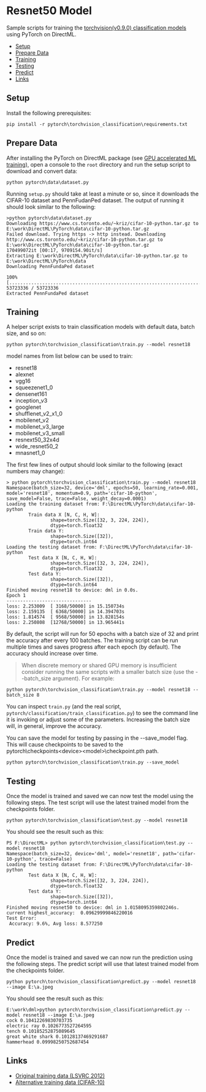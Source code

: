 # Resnet50 Model <!-- omit in toc -->

Sample scripts for training the [torchvision(v0.9.0) classification models](https://pytorch.org/vision/0.9/models.html#classification) using PyTorch on DirectML.

- [Setup](#setup)
- [Prepare Data](#prepare-data)
- [Training](#training)
- [Testing](#testing)
- [Predict](#predict)
- [Links](#links)

## Setup
Install the following prerequisites:
```
pip install -r pytorch\torchvision_classification\requirements.txt 
```

## Prepare Data

After installing the PyTorch on DirectML package (see [GPU accelerated ML training](..\readme.md)), open a console to the `root` directory and run the setup script to download and convert data:

```
python pytorch\data\dataset.py
```

Running `setup.py` should take at least a minute or so, since it downloads the CIFAR-10 dataset and PennFudanPed dataset. The output of running it should look similar to the following:

```
>python pytorch\data\dataset.py
Downloading https://www.cs.toronto.edu/~kriz/cifar-10-python.tar.gz to E:\work\DirectML\PyTorch\data\cifar-10-python.tar.gz
Failed download. Trying https -> http instead. Downloading http://www.cs.toronto.edu/~kriz/cifar-10-python.tar.gz to E:\work\DirectML\PyTorch\data\cifar-10-python.tar.gz
170499072it [00:17, 9709154.90it/s]
Extracting E:\work\DirectML\PyTorch\data\cifar-10-python.tar.gz to E:\work\DirectML\PyTorch\data
Downloading PennFundaPed dataset

100% [........................................................................] 53723336 / 53723336
Extracted PennFundaPed dataset
```

## Training

A helper script exists to train classification models with default data, batch size, and so on:

```
python pytorch\torchvision_classification\train.py --model resnet18
```

model names from list below can be used to train:
- resnet18
- alexnet
- vgg16
- squeezenet1_0
- densenet161
- inception_v3
- googlenet
- shufflenet_v2_x1_0
- mobilenet_v2
- mobilenet_v3_large
- mobilenet_v3_small
- resnext50_32x4d
- wide_resnet50_2
- mnasnet1_0

The first few lines of output should look similar to the following (exact numbers may change):
```
> python pytorch\torchvision_classification\train.py --model resnet18
Namespace(batch_size=32, device='dml', epochs=50, learning_rate=0.001, model='resnet18', momentum=0.9, path='cifar-10-python', save_model=False, trace=False, weight_decay=0.0001)
Loading the training dataset from: F:\DirectML\PyTorch\data\cifar-10-python
        Train data X [N, C, H, W]:
                shape=torch.Size([32, 3, 224, 224]),
                dtype=torch.float32
        Train data Y:
                shape=torch.Size([32]),
                dtype=torch.int64
Loading the testing dataset from: F:\DirectML\PyTorch\data\cifar-10-python
        Test data X [N, C, H, W]:
                shape=torch.Size([32, 3, 224, 224]),
                dtype=torch.float32
        Test data Y:
                shape=torch.Size([32]),
                dtype=torch.int64
Finished moving resnet18 to device: dml in 0.0s.
Epoch 1
-------------------------------
loss: 2.253009  [ 3168/50000] in 15.150734s
loss: 2.159135  [ 6368/50000] in 14.394703s
loss: 1.814574  [ 9568/50000] in 13.828154s
loss: 2.250808  [12768/50000] in 13.965441s
```

By default, the script will run for 50 epochs with a batch size of 32 and print the accuracy after every 100 batches. The training script can be run multiple times and saves progress after each epoch (by default). The accuracy should increase over time.

> When discrete memory or shared GPU memory is insufficient consider running the same scripts with a smaller batch size (use the --batch_size argument). For example:

```
python pytorch\torchvision_classification\train.py --model resnet18 --batch_size 8
```

You can inspect `train.py` (and the real script, `pytorch/classification/train_classification.py`) to see the command line it is invoking or adjust some of the parameters. Increasing the batch size will, in general, improve the accuracy. 

You can save the model for testing by passing in the --save_model flag. This will cause checkpoints to be saved to the pytorch\checkpoints\<device>\<model>\checkpoint.pth path.

```
python pytorch\torchvision_classification\train.py --save_model
```


## Testing

Once the model is trained and saved we can now test the model using the following steps. The test script will use the latest trained model from the checkpoints folder.

```
python pytorch\torchvision_classification\test.py --model resnet18
```

You should see the result such as this:

```
PS F:\DirectML> python pytorch\torchvision_classification\test.py --model resnet18
Namespace(batch_size=32, device='dml', model='resnet18', path='cifar-10-python', trace=False)
Loading the testing dataset from: F:\DirectML\PyTorch\data\cifar-10-python
        Test data X [N, C, H, W]:
                shape=torch.Size([32, 3, 224, 224]),
                dtype=torch.float32
        Test data Y:
                shape=torch.Size([32]),
                dtype=torch.int64
Finished moving resnet50 to device: dml in 1.0158095359802246s.
current highest_accuracy:  0.09629999846220016
Test Error:
 Accuracy: 9.6%, Avg loss: 8.577250
```

## Predict

Once the model is trained and saved we can now run the prediction using the following steps. The predict script will use that latest trained model from the checkpoints folder.

```
python pytorch\torchvision_classification\predict.py --model resnet18 --image E:\a.jpeg
```

You should see the result such as this:

```
E:\work\dml>python pytorch\torchvision_classification\predict.py --model resnet18 --image E:\a.jpeg
cock 0.10412269830703735
electric ray 0.1026773527264595
tench 0.10185252875089645
great white shark 0.10128137469291687
hammerhead 0.09998250752687454
```



## Links

- [Original training data (LSVRC 2012)](http://www.image-net.org/challenges/LSVRC/2012/)
- [Alternative training data (CIFAR-10)](https://www.cs.toronto.edu/~kriz/cifar.html)
